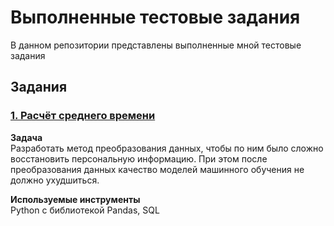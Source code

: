 # Выполненные тестовые задания

В данном репозитории представлены выполненные мной тестовые задания

## Задания

### [1. Расчёт среднего времени](https://github.com/Chap88/test_tasks/tree/main/1.%20Расчёт%20среднего%20времени)
**Задача**<br>
Разработать метод преобразования данных, чтобы по ним было сложно восстановить персональную информацию. При этом после преобразования данных качество моделей машинного обучения не должно ухудшиться.

**Используемые инструменты**<br>
Python с библиотекой Pandas, SQL
